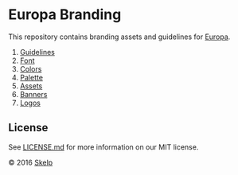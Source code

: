 # Europa Branding

This repository contains branding assets and guidelines for [Europa](https://github.com/Skelp/europa).

1. [Guidelines](https://github.com/Skelp/europa-branding/blob/master/docs/guidelines.md)
  1. [Font](https://github.com/Skelp/europa-branding/blob/master/docs/guidelines.md#font)
2. [Colors](https://github.com/Skelp/europa-branding/blob/master/docs/colors.md)
  1. [Palette](https://github.com/Skelp/europa-branding/blob/master/docs/colors.md#palette)
3. [Assets](https://github.com/Skelp/europa-branding/blob/master/docs/assets.md)
  1. [Banners](https://github.com/Skelp/europa-branding/blob/master/docs/assets.md#banners)
  2. [Logos](https://github.com/Skelp/europa-branding/blob/master/docs/assets.md#logos)

## License

See [LICENSE.md](https://github.com/Skelp/europa-branding/raw/master/LICENSE.md) for more information on our MIT license.

© 2016 [Skelp](https://skelp.io/)
<img align="right" width="16" height="16" src="https://cdn.rawgit.com/Skelp/skelp-branding/master/assets/logo/base/skelp-logo-16x16.png">
